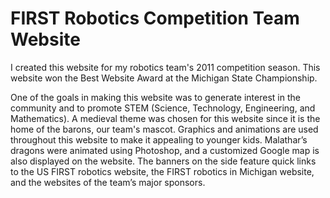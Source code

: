 FIRST Robotics Competition Team Website
=======================================

I created this website for my robotics team's 2011 competition season. This website won the Best Website Award at the Michigan State Championship.

One of the goals in making this website was to generate interest in the community and to promote STEM (Science, Technology, Engineering, and Mathematics). A medieval theme was chosen for this website since it is the home of the barons, our team's mascot. Graphics and animations are used throughout this website to make it appealing to younger kids. Malathar’s dragons were animated using Photoshop, and a customized Google map is also displayed on the website. The banners on the side feature quick links to the US FIRST robotics website, the FIRST robotics in Michigan website, and the websites of the team’s major sponsors.